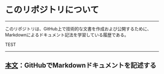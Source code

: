 # このリポジトリについて
---

このリポジトリは、GitHub上で技術的な文書を作成および公開するために、Markdownによるドキュメント記法を学習している履歴である。

TEST

---

## [本文][top]：GitHubでMarkdownドキュメントを記述する

<!-- URLの参照先 -->
[top]:documentation/top.md
